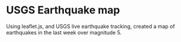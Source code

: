 # USGS Earthquake map

Using leaflet.js, and USGS live earthquake tracking, created a map of earthquakes in the last week over magnitude 5.
